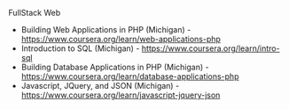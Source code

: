 
FullStack Web
- Building Web Applications in PHP (Michigan) - https://www.coursera.org/learn/web-applications-php
- Introduction to SQL (Michigan) - https://www.coursera.org/learn/intro-sql
- Building Database Applications in PHP (Michigan) - https://www.coursera.org/learn/database-applications-php
- Javascript, JQuery, and JSON (Michigan) - https://www.coursera.org/learn/javascript-jquery-json